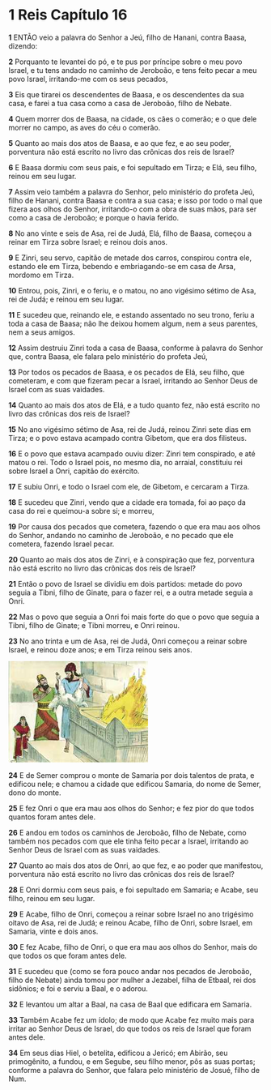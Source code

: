 # 1 Reis Capítulo 16

**1** 	ENTÃO veio a palavra do Senhor a Jeú, filho de Hanani, contra Baasa, dizendo:

**2** 	Porquanto te levantei do pó, e te pus por príncipe sobre o meu povo Israel, e tu tens andado no caminho de Jeroboão, e tens feito pecar a meu povo Israel, irritando-me com os seus pecados,

**3** 	Eis que tirarei os descendentes de Baasa, e os descendentes da sua casa, e farei a tua casa como a casa de Jeroboão, filho de Nebate.

**4** 	Quem morrer dos de Baasa, na cidade, os cães o comerão; e o que dele morrer no campo, as aves do céu o comerão.

**5** 	Quanto ao mais dos atos de Baasa, e ao que fez, e ao seu poder, porventura não está escrito no livro das crônicas dos reis de Israel?

**6** 	E Baasa dormiu com seus pais, e foi sepultado em Tirza; e Elá, seu filho, reinou em seu lugar.

**7** 	Assim veio também a palavra do Senhor, pelo ministério do profeta Jeú, filho de Hanani, contra Baasa e contra a sua casa; e isso por todo o mal que fizera aos olhos do Senhor, irritando-o com a obra de suas mãos, para ser como a casa de Jeroboão; e porque o havia ferido.

**8** 	No ano vinte e seis de Asa, rei de Judá, Elá, filho de Baasa, começou a reinar em Tirza sobre Israel; e reinou dois anos.

**9** 	E Zinri, seu servo, capitão de metade dos carros, conspirou contra ele, estando ele em Tirza, bebendo e embriagando-se em casa de Arsa, mordomo em Tirza.

**10** 	Entrou, pois, Zinri, e o feriu, e o matou, no ano vigésimo sétimo de Asa, rei de Judá; e reinou em seu lugar.

**11** 	E sucedeu que, reinando ele, e estando assentado no seu trono, feriu a toda a casa de Baasa; não lhe deixou homem algum, nem a seus parentes, nem a seus amigos.

**12** 	Assim destruiu Zinri toda a casa de Baasa, conforme à palavra do Senhor que, contra Baasa, ele falara pelo ministério do profeta Jeú,

**13** 	Por todos os pecados de Baasa, e os pecados de Elá, seu filho, que cometeram, e com que fizeram pecar a Israel, irritando ao Senhor Deus de Israel com as suas vaidades.

**14** 	Quanto ao mais dos atos de Elá, e a tudo quanto fez, não está escrito no livro das crônicas dos reis de Israel?

**15** 	No ano vigésimo sétimo de Asa, rei de Judá, reinou Zinri sete dias em Tirza; e o povo estava acampado contra Gibetom, que era dos filisteus.

**16** 	E o povo que estava acampado ouviu dizer: Zinri tem conspirado, e até matou o rei. Todo o Israel pois, no mesmo dia, no arraial, constituiu rei sobre Israel a Onri, capitão do exército.

**17** 	E subiu Onri, e todo o Israel com ele, de Gibetom, e cercaram a Tirza.

**18** 	E sucedeu que Zinri, vendo que a cidade era tomada, foi ao paço da casa do rei e queimou-a sobre si; e morreu,

**19** 	Por causa dos pecados que cometera, fazendo o que era mau aos olhos do Senhor, andando no caminho de Jeroboão, e no pecado que ele cometera, fazendo Israel pecar.

**20** 	Quanto ao mais dos atos de Zinri, e à conspiração que fez, porventura não está escrito no livro das crônicas dos reis de Israel?

**21** 	Então o povo de Israel se dividiu em dois partidos: metade do povo seguia a Tibni, filho de Ginate, para o fazer rei, e a outra metade seguia a Onri.

**22** 	Mas o povo que seguia a Onri foi mais forte do que o povo que seguia a Tibni, filho de Ginate; e Tibni morreu, e Onri reinou.

**23** 	No ano trinta e um de Asa, rei de Judá, Onri começou a reinar sobre Israel, e reinou doze anos; e em Tirza reinou seis anos.

![](../Images/SweetPublishing/11-16-1.jpg) 

**24** 	E de Semer comprou o monte de Samaria por dois talentos de prata, e edificou nele; e chamou a cidade que edificou Samaria, do nome de Semer, dono do monte.

**25** 	E fez Onri o que era mau aos olhos do Senhor; e fez pior do que todos quantos foram antes dele.

**26** 	E andou em todos os caminhos de Jeroboão, filho de Nebate, como também nos pecados com que ele tinha feito pecar a Israel, irritando ao Senhor Deus de Israel com as suas vaidades.

**27** 	Quanto ao mais dos atos de Onri, ao que fez, e ao poder que manifestou, porventura não está escrito no livro das crônicas dos reis de Israel?

**28** 	E Onri dormiu com seus pais, e foi sepultado em Samaria; e Acabe, seu filho, reinou em seu lugar.

**29** 	E Acabe, filho de Onri, começou a reinar sobre Israel no ano trigésimo oitavo de Asa, rei de Judá; e reinou Acabe, filho de Onri, sobre Israel, em Samaria, vinte e dois anos.

**30** 	E fez Acabe, filho de Onri, o que era mau aos olhos do Senhor, mais do que todos os que foram antes dele.

**31** 	E sucedeu que (como se fora pouco andar nos pecados de Jeroboão, filho de Nebate) ainda tomou por mulher a Jezabel, filha de Etbaal, rei dos sidônios; e foi e serviu a Baal, e o adorou.

**32** 	E levantou um altar a Baal, na casa de Baal que edificara em Samaria.

**33** 	Também Acabe fez um ídolo; de modo que Acabe fez muito mais para irritar ao Senhor Deus de Israel, do que todos os reis de Israel que foram antes dele.

**34** 	Em seus dias Hiel, o betelita, edificou a Jericó; em Abirão, seu primogênito, a fundou, e em Segube, seu filho menor, pôs as suas portas; conforme a palavra do Senhor, que falara pelo ministério de Josué, filho de Num.


